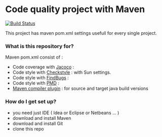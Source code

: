 # Code quality project with Maven #

[![Build Status](https://travis-ci.org/peterszatmary/code-quality-maven-project.svg?branch=master)](https://travis-ci.org/peterszatmary/code-quality-maven-project)


This project has maven pom.xml settings usefull for every single project.


### What is this repository for? ###

Maven pom.xml consist of :

* Code coverage with [Jacoco](http://eclemma.org/jacoco/) : 
* Code style with [Checkstyle](http://checkstyle.sourceforge.net/) : with Sun settings.
* Code style with [FindBugs](http://findbugs.sourceforge.net/) :
* Code style with [PMD](https://pmd.github.io/) :
* [Maven compiler plugin](https://maven.apache.org/plugins/maven-compiler-plugin/) : for source and target java build versions

### How do I get set up? ###

* you need just IDE ( Idea or Eclipse or Netbeans ... ) 
* download and install Maven
* download and install Git 
* clone this repo
